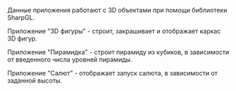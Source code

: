 Данные приложения работают с 3D объектами при помощи библиотеки SharpGL.

Приложение "3D фигуры" - строит, закрашивает и отображает каркас 3D фигур.

Приложение "Пирамидка" - строит пирамиду из кубиков, в зависимости от введенного числа уровней пирамиды.

Приложение "Салют" - отображает запуск салюта, в зависимости от заданной высоты.
